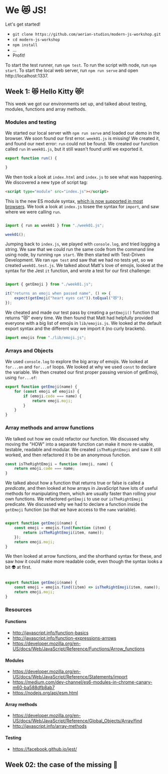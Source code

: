 # We 😻 JS!

Let's get started! 

* `git clone https://github.com/aerian-studios/modern-js-workshop.git`
* `cd modern-js-workshop`
* `npm install`
* ...
* Profit!


To start the test runner, run `npm test`. To run the script with node, run `npm start`. To start the local web server, run `npm run serve` and open http://localhost:1337. 

## Week 1: 😻 Hello Kitty 😻!

This week we got our environments set up, and talked about testing, modules, functions and array methods.

### Modules and testing
We started our local server with `npm run serve` and loaded our demo in the browser. We soon found our first error.
`week01.js` is missing! We created it, and found our next error: `run` could not be found. We created our function called `run` in `week01.js`, but it still wasn't found until we exported it.

```javascript
export function run() {

}
```

We then took a look at `index.html` and `index.js` to see what was happening. We discovered a new type of script tag:
```html
<script type="module" src="index.js"></script>
```
This is the new ES module syntax, [which is now supported in most browsers](https://caniuse.com/#feat=es6-module). We took a look at `index.js` tosee the syntax for `import`, and saw where we were calling `run`.

```javascript

import { run as week01 } from "./week01.js";

week01();
```

Jumping back to `index.js`, we played with `console.log`, and tried logging a string. We saw that we could run the same code from the command line using node, by running `npm start`. We then started with Test-Driven Development. We ran `npm test` and saw that we had no tests yet, so we created `week01.test.js`. We talked about Matt's love of emojis, looked at the syntax for the Jest `it` function, and wrote a test for our first challenge:

```javascript

import { getEmoji } from "./week01.js";

it("returns an emoji when passed name", () => {
    expect(getEmoji("heart eyes cat")).toEqual("😻");
});

```

We cheated and made our test pass by creating a `getEmoji()` function that returns "😻" every time. We then found that Matt had helpfully provided everyone with a big list of emojis in `lib/emojis.js`. We looked at the default export syntax and the different way we import it (no curly brackets).

```javascript
import emojis from "./lib/emoji.js";
```

### Arrays and Objects
We used `console.log` to explore the big array of emojis. We looked at `for...on` and `for...of` loops. We looked at why we used `const` to declare the variable. We then created our first proper passing version of getEmoji, using `for...of`:

```javascript
export function getEmoji(name) {
    for (const emoji of emojis) {
        if (emoji.code === name) {
            return emoji.moji;
        }
    }
}

```

### Array methods and arrow functions
We talked out how we could refactor our function. We discussed why moving the "HOW" into a separate function can make it more re-usable, testable, readable and modular. We created `isTheRightEmoji` and saw it still worked, and then refactored it to be an anonymous function.

```javascript
const isTheRightEmoji = function (emoji, name) {
    return emoji.code === name;
}
```

We talked about how a function that returns true or false is called a *predicate*, and then looked at how arrays in JavaScript have lots of useful methods for manipulating them, which are usually faster than rolling your own functions. We refactored `getEmoji` to use our `isTheRightEmoji` predicate. We discussed why we had to declare a function inside the `getEmoji` function (so that we have access to the `name` variable). 

```javascript

export function getEmoji(name) {
    const emoji = emojis.find(function (item) {
        return isTheRightEmoji(item, name));
    });
    return emoji.moji;
}

```

We then looked at arrow functions, and the shorthand syntax for these, and saw how it could make more readable code, even though the syntax looks a bit 👽 at first.

```javascript

export function getEmoji(name) {
    const emoji = emojis.find((item) => isTheRightEmoji(item, name));
    return emoji.moji;
}

```

### Resources
#### Functions
- http://javascript.info/function-basics
- http://javascript.info/function-expressions-arrows
- https://developer.mozilla.org/en-US/docs/Web/JavaScript/Reference/Functions/Arrow_functions
#### Modules
- https://developer.mozilla.org/en-US/docs/Web/JavaScript/Reference/Statements/import
- https://medium.com/dev-channel/es6-modules-in-chrome-canary-m60-ba588dfb8ab7
- https://nodejs.org/api/esm.html
#### Array methods
- https://developer.mozilla.org/en-US/docs/Web/JavaScript/Reference/Global_Objects/Array/find
- http://javascript.info/array-methods
#### Testing
- https://facebook.github.io/jest/

## Week 02: the case of the missing 🐶